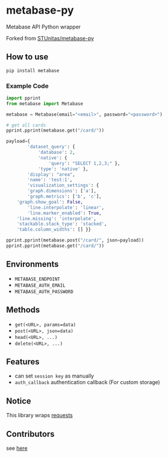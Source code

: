 # metabase-py

Metabase API Python wrapper

Forked from [STUnitas/metabase-py](https://github.com/stunitas/metabase-py)

## How to use


```bash
pip install metabase
```

### Example Code

```python
import pprint
from metabase import Metabase

metabase = Metabase(email="<email>", password="<password>")

# get all cards
pprint.pprint(metabase.get("/card/"))

payload={
        'dataset_query': {
            'database': 2,
            'native': {
                'query': "SELECT 1,2,3;" },
            'type': 'native' },
        'display': "area",
        'name': 'test:1',
        'visualization_settings': {
        'graph.dimensions': ['a'],
        'graph.metrics': ['b', 'c'],
	'graph.show_goal': False,
        'line.interpolate': 'linear',
        'line.marker_enabled': True,
	'line.missing': 'interpolate',
	'stackable.stack_type': 'stacked',
	'table.column_widths': [] }}

pprint.pprint(metabase.post("/card/", json=payload))
pprint.pprint(metabase.get("/card/"))
```

## Environments

- `METABASE_ENDPOINT`
- `METABASE_AUTH_EMAIL`
- `METABASE_AUTH_PASSWORD`

## Methods

- `get(<URL>, params=data)`
- `post(<URL>, json=data)`
- `head(<URL>, ...)`
- `delete(<URL>, ...)`

## Features

- can set `session key` as manually
- `auth_callback` authentication callback (For custom storage)

## Notice

This library wraps [requests](http://docs.python-requests.org/en/master/)

## Contributors

see [here](https://github.com/STUnitas/metabase-py/graphs/contributors)
